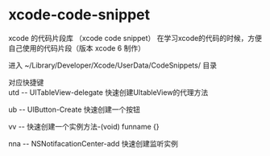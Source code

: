 # xcode-code-snippet
xcode 的代码片段库 （xcode code snippet）
在学习xcode的代码的时候，方便自己使用的代码片段（版本 xcode 6 制作）

进入 ~/Library/Developer/Xcode/UserData/CodeSnippets/ 目录</br>

对应快捷键</br> 
utd -- UITableView-delegate 快速创建UItableView的代理方法</br>

ub --  UIButton-Create 快速创建一个按钮</br>

vv --  快速创建一个实例方法-(void) funname {}</br>

nna -- NSNotifacationCenter-add 快速创建监听实例
